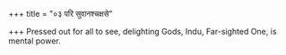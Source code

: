 +++
title = "०३ परि सुवानश्चक्षसे"

+++
Pressed out for all to see, delighting Gods, Indu, Far-sighted One, is mental power.
